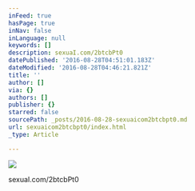 ```yaml
---
inFeed: true
hasPage: true
inNav: false
inLanguage: null
keywords: []
description: sexuaI.com/2btcbPt0
datePublished: '2016-08-28T04:51:01.183Z'
dateModified: '2016-08-28T04:46:21.821Z'
title: ''
author: []
via: {}
authors: []
publisher: {}
starred: false
sourcePath: _posts/2016-08-28-sexuaicom2btcbpt0.md
url: sexuaicom2btcbpt0/index.html
_type: Article

---
```

![](https://the-grid-user-content.s3-us-west-2.amazonaws.com/8f47df0b-c205-4786-8d62-a64713c1223b.jpg)

sexuaI.com/2btcbPt0